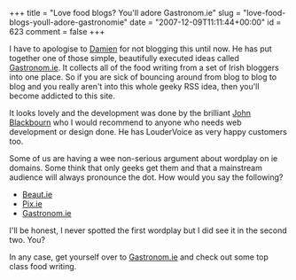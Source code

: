 +++
title = "Love food blogs? You'll adore Gastronom.ie"
slug = "love-food-blogs-youll-adore-gastronomie"
date = "2007-12-09T11:11:44+00:00"
id = 623
comment = false
+++

I have to apologise to [Damien](http://mulley.net/) for not blogging this until now. He has put together one of those simple, beautifully executed ideas called [Gastronom.ie](http://gastronom.ie/). It collects all of the food writing from a set of Irish bloggers into one place. So if you are sick of bouncing around from blog to blog to blog and you really aren't into this whole geeky RSS idea, then you'll become addicted to this site.

It looks lovely and the development was done by the brilliant [John Blackbourn](http://johnblackbourn.com/) who I would recommend to anyone who needs web development or design done. He has LouderVoice as very happy customers too.

Some of us are having a wee non-serious argument about wordplay on ie domains. Some think that only geeks get them and that a mainstream audience will always pronounce the dot. How would you say the following?

*   [Beaut.ie](http://beaut.ie/)
*   [Pix.ie](http://pix.ie/)
*   [Gastronom.ie](http://gastronom.ie/)

I'll be honest, I never spotted the first wordplay but I did see it in the second two. You?

In any case, get yourself over to [Gastronom.ie](http://gastronom.ie/) and check out some top class food writing.
